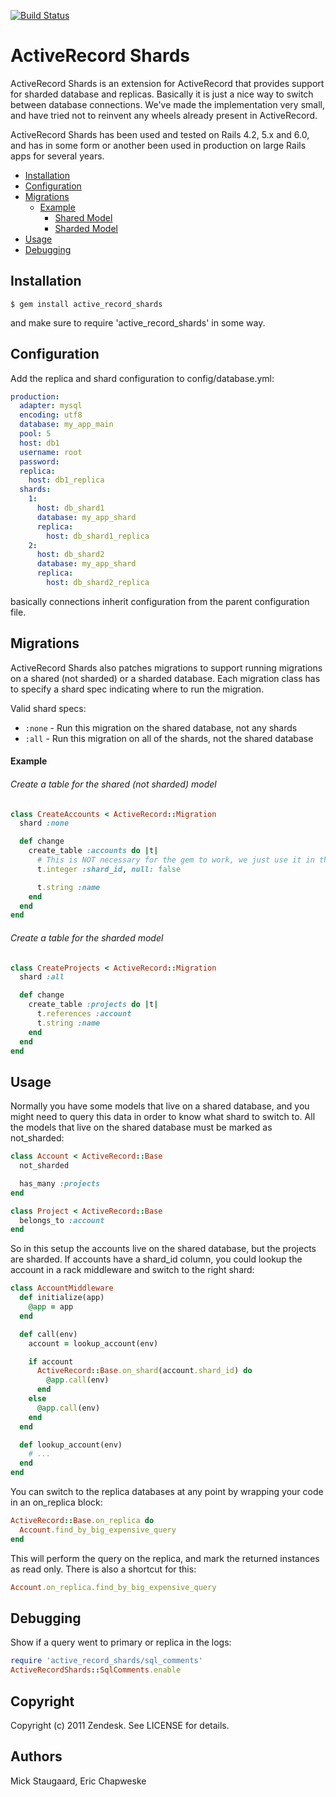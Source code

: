 [![Build Status](https://github.com/zendesk/active_record_shards/workflows/CI/badge.svg)](https://github.com/zendesk/active_record_shards/actions?query=workflow%3ACI)

# ActiveRecord Shards

ActiveRecord Shards is an extension for ActiveRecord that provides support for sharded database and replicas. Basically it is just a nice way to
switch between database connections. We've made the implementation very small, and have tried not to reinvent any wheels already present in ActiveRecord.

ActiveRecord Shards has been used and tested on Rails 4.2, 5.x and 6.0, and has in some form or another been used in production on large Rails apps for several years.

- [Installation](#installation)
- [Configuration](#configuration)
- [Migrations](#migrations)
  - [Example](#example)
    - [Shared Model](#create-a-table-for-the-shared-not-sharded-model)
    - [Sharded Model](#create-a-table-for-the-sharded-model)
- [Usage](#usage)
- [Debugging](#debugging)

## Installation

    $ gem install active_record_shards

and make sure to require 'active\_record\_shards' in some way.

## Configuration

Add the replica and shard configuration to config/database.yml:

```yaml
production:
  adapter: mysql
  encoding: utf8
  database: my_app_main
  pool: 5
  host: db1
  username: root
  password:
  replica:
    host: db1_replica
  shards:
    1:
      host: db_shard1
      database: my_app_shard
      replica:
        host: db_shard1_replica
    2:
      host: db_shard2
      database: my_app_shard
      replica:
        host: db_shard2_replica
```

basically connections inherit configuration from the parent configuration file.

## Migrations

ActiveRecord Shards also patches migrations to support running migrations on a shared (not sharded) or a sharded database.
Each migration class has to specify a shard spec indicating where to run the migration.

Valid shard specs:

* `:none` - Run this migration on the shared database, not any shards
* `:all` - Run this migration on all of the shards, not the shared database

#### Example

###### Create a table for the shared (not sharded) model

```ruby
class CreateAccounts < ActiveRecord::Migration
  shard :none

  def change
    create_table :accounts do |t|
      # This is NOT necessary for the gem to work, we just use it in the examples below demonstrating one way to switch shards
      t.integer :shard_id, null: false

      t.string :name
    end
  end
end
```

###### Create a table for the sharded model

```ruby
class CreateProjects < ActiveRecord::Migration
  shard :all

  def change
    create_table :projects do |t|
      t.references :account
      t.string :name
    end
  end
end
```

## Usage

Normally you have some models that live on a shared database, and you might need to query this data in order to know what shard to switch to.
All the models that live on the shared database must be marked as not\_sharded:

```ruby
class Account < ActiveRecord::Base
  not_sharded

  has_many :projects
end

class Project < ActiveRecord::Base
  belongs_to :account
end
```

So in this setup the accounts live on the shared database, but the projects are sharded. If accounts have a shard\_id column, you could lookup the account
in a rack middleware and switch to the right shard:

```ruby
class AccountMiddleware
  def initialize(app)
    @app = app
  end

  def call(env)
    account = lookup_account(env)

    if account
      ActiveRecord::Base.on_shard(account.shard_id) do
        @app.call(env)
      end
    else
      @app.call(env)
    end
  end

  def lookup_account(env)
    # ...
  end
end
```

You can switch to the replica databases at any point by wrapping your code in an on\_replica block:

```ruby
ActiveRecord::Base.on_replica do
  Account.find_by_big_expensive_query
end
```

This will perform the query on the replica, and mark the returned instances as read only. There is also a shortcut for this:

```ruby
Account.on_replica.find_by_big_expensive_query
```

## Debugging

Show if a query went to primary or replica in the logs:

```Ruby
require 'active_record_shards/sql_comments'
ActiveRecordShards::SqlComments.enable
```

## Copyright

Copyright (c) 2011 Zendesk. See LICENSE for details.

## Authors
Mick Staugaard, Eric Chapweske
